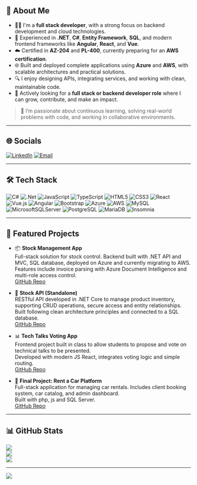 ## 💫 About Me

- 👨‍💻 I'm a **full stack developer**, with a strong focus on backend development and cloud technologies.
- 🧩 Experienced in **.NET**, **C#**, **Entity Framework**, **SQL**, and modern frontend frameworks like **Angular**, **React**, and **Vue**.
- ☁️ Certified in **AZ-204** and **PL-400**, currently preparing for an **AWS certification**.
- 🌐 Built and deployed complete applications using **Azure** and **AWS**, with scalable architectures and practical solutions.
- 🔍 I enjoy designing APIs, integrating services, and working with clean, maintainable code.
- 🚀 Actively looking for a **full stack or backend developer role** where I can grow, contribute, and make an impact.

> 💬 I’m passionate about continuous learning, solving real-world problems with code, and working in collaborative environments.

---

## 🌐 Socials

[![LinkedIn](https://img.shields.io/badge/LinkedIn-%230077B5.svg?logo=linkedin&logoColor=white)](https://linkedin.com/in/oscar-gomezmartin) 
[![Email](https://img.shields.io/badge/Email-D14836?logo=gmail&logoColor=white)](mailto:oscargomezmartin@outlook.com) 

---

## 🛠 Tech Stack

![C#](https://img.shields.io/badge/c%23-%23239120.svg?style=for-the-badge&logo=csharp&logoColor=white)
![.Net](https://img.shields.io/badge/.NET-5C2D91?style=for-the-badge&logo=.net&logoColor=white)
![JavaScript](https://img.shields.io/badge/javascript-%23323330.svg?style=for-the-badge&logo=javascript&logoColor=%23F7DF1E)
![TypeScript](https://img.shields.io/badge/typescript-%23007ACC.svg?style=for-the-badge&logo=typescript&logoColor=white)
![HTML5](https://img.shields.io/badge/html5-%23E34F26.svg?style=for-the-badge&logo=html5&logoColor=white)
![CSS3](https://img.shields.io/badge/css3-%231572B6.svg?style=for-the-badge&logo=css3&logoColor=white)
![React](https://img.shields.io/badge/react-%2320232a.svg?style=for-the-badge&logo=react&logoColor=%2361DAFB)
![Vue.js](https://img.shields.io/badge/vuejs-%2335495e.svg?style=for-the-badge&logo=vue.js&logoColor=%234FC08D)
![Angular](https://img.shields.io/badge/angular-%23DD0031.svg?style=for-the-badge&logo=angular&logoColor=white)
![Bootstrap](https://img.shields.io/badge/bootstrap-%238511FA.svg?style=for-the-badge&logo=bootstrap&logoColor=white)
![Azure](https://img.shields.io/badge/azure-%230072C6.svg?style=for-the-badge&logo=microsoftazure&logoColor=white)
![AWS](https://img.shields.io/badge/aws-%23FF9900.svg?style=for-the-badge&logo=amazonaws&logoColor=white)
![MySQL](https://img.shields.io/badge/mysql-4479A1.svg?style=for-the-badge&logo=mysql&logoColor=white)
![MicrosoftSQLServer](https://img.shields.io/badge/Microsoft%20SQL%20Server-CC2927?style=for-the-badge&logo=microsoft%20sql%20server&logoColor=white)
![PostgreSQL](https://img.shields.io/badge/postgres-%23316192.svg?style=for-the-badge&logo=postgresql&logoColor=white)
![MariaDB](https://img.shields.io/badge/MariaDB-003545?style=for-the-badge&logo=mariadb&logoColor=white)
![Insomnia](https://img.shields.io/badge/Insomnia-black?style=for-the-badge&logo=insomnia&logoColor=5849BE)

---

## 🚀 Featured Projects

- 📦 **Stock Management App**  
  Full-stack solution for stock control. Backend built with .NET API and MVC, SQL database, deployed on Azure and currently migrating to AWS.  
  Features include invoice parsing with Azure Document Intelligence and multi-role access control.  
  [GitHub Repo](https://github.com/Oscargm13/AppGestionStockAzure)

- 🔧 **Stock API (Standalone)**  
  RESTful API developed in .NET Core to manage product inventory, supporting CRUD operations, secure access and entity relationships.  
  Built following clean architecture principles and connected to a SQL database.  
  [GitHub Repo](https://github.com/Oscargm13/ApiGestionStock)

- 📊 **Tech Talks Voting App**  
  Frontend project built in class to allow students to propose and vote on technical talks to be presented.  
  Developed with modern JS React, integrates voting logic and simple routing.  
  [GitHub Repo](https://github.com/Spariva/charlas-front)

- 🚗 **Final Project: Rent a Car Platform**  
  Full-stack application for managing car rentals. Includes client booking system, car catalog, and admin dashboard.  
  Built with php, js and SQL Server.  
  [GitHub Repo](https://github.com/Oscargm13/alquilerVehiculos)

---

## 📊 GitHub Stats

![](https://github-readme-stats.vercel.app/api?username=Oscargm13&theme=tokyonight&hide_border=false&include_all_commits=true&count_private=true)<br/>
![](https://nirzak-streak-stats.vercel.app/?user=Oscargm13&theme=tokyonight&hide_border=false)<br/>
![](https://github-readme-stats.vercel.app/api/top-langs/?username=Oscargm13&theme=tokyonight&hide_border=false&include_all_commits=true&count_private=true&layout=compact)

---

[![](https://visitcount.itsvg.in/api?id=Oscargm13&icon=0&color=6)](https://visitcount.itsvg.in)

<!-- Proudly created with GPRM ( https://gprm.itsvg.in ) -->
